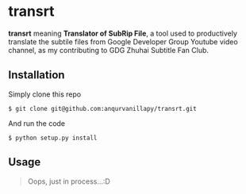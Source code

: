 transrt
=======

**transrt** meaning **Translator of SubRip File**, a tool used to
productively translate the subtile files from Google Developer Group
Youtube video channel, as my contributing to GDG Zhuhai Subtitle Fan
Club.

Installation
------------

Simply clone this repo

```
$ git clone git@github.com:anqurvanillapy/transrt.git
```

And run the code

```
$ python setup.py install
```

Usage
-----

> Oops, just in process...:D